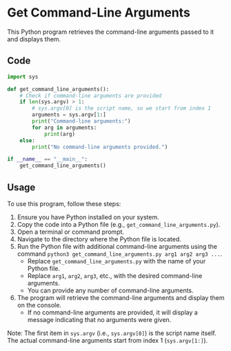 # Get Command-Line Arguments

This Python program retrieves the command-line arguments passed to it and displays them.

## Code

```python
import sys

def get_command_line_arguments():
    # Check if command-line arguments are provided
    if len(sys.argv) > 1:
        # sys.argv[0] is the script name, so we start from index 1
        arguments = sys.argv[1:]
        print("Command-line arguments:")
        for arg in arguments:
            print(arg)
    else:
        print("No command-line arguments provided.")

if __name__ == "__main__":
    get_command_line_arguments()
```

## Usage

To use this program, follow these steps:

1. Ensure you have Python installed on your system.
2. Copy the code into a Python file (e.g., `get_command_line_arguments.py`).
3. Open a terminal or command prompt.
4. Navigate to the directory where the Python file is located.
5. Run the Python file with additional command-line arguments using the command `python3 get_command_line_arguments.py arg1 arg2 arg3 ...`.
   - Replace `get_command_line_arguments.py` with the name of your Python file.
   - Replace `arg1`, `arg2`, `arg3`, etc., with the desired command-line arguments.
   - You can provide any number of command-line arguments.
6. The program will retrieve the command-line arguments and display them on the console.
   - If no command-line arguments are provided, it will display a message indicating that no arguments were given.

Note: The first item in `sys.argv` (i.e., `sys.argv[0]`) is the script name itself. The actual command-line arguments start from index 1 (`sys.argv[1:]`).